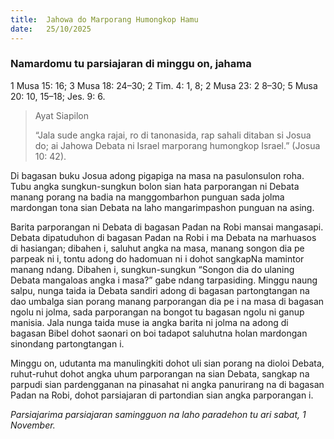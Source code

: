 ```yaml
---
title:  Jahowa do Marporang Humongkop Hamu
date:   25/10/2025
---
```


### Namardomu tu parsiajaran di minggu on, jahama

1 Musa 15: 16; 3 Musa 18: 24–30; 2 Tim. 4: 1, 8; 2 Musa 23: 2 8–30; 5 Musa 20: 10, 15–18; Jes. 9: 6.

> <p>Ayat Siapilon</p>
> “Jala sude angka rajai, ro di tanonasida, rap sahali ditaban si Josua do; ai Jahowa Debata ni Israel marporang humongkop Israel.” (Josua 10: 42).

Di bagasan buku Josua adong pigapiga na masa na pasulonsulon roha. Tubu angka sungkun-sungkun bolon sian hata parporangan ni Debata manang porang na badia na manggombarhon punguan sada jolma mardongan tona sian Debata na laho mangarimpashon punguan na asing.

Barita parporangan ni Debata di bagasan Padan na Robi mansai mangasapi. Debata dipatuduhon di bagasan Padan na Robi i ma Debata na marhuasos di hasiangan; dibahen i, saluhut angka na masa, manang songon dia pe parpeak ni i, tontu adong do hadomuan ni i dohot sangkapNa mamintor manang ndang. Dibahen i, sungkun-sungkun “Songon dia do ulaning Debata mangaloas angka i masa?” gabe ndang tarpasiding. Minggu naung salpu, nunga taida ia Debata sandiri adong di bagasan partongtangan na dao umbalga sian porang manang parporangan dia pe i na masa di bagasan ngolu ni jolma, sada parporangan na bongot tu bagasan ngolu ni ganup manisia. Jala nunga taida muse ia angka barita ni jolma na adong di bagasan Bibel dohot saonari on boi tadapot saluhutna holan mardongan sinondang partongtangan i.

Minggu on, udutanta ma manulingkiti dohot uli sian porang na dioloi Debata, ruhut-ruhut dohot angka uhum parporangan na sian Debata, sangkap na parpudi sian pardengganan na pinasahat ni angka panurirang na di bagasan Padan na Robi, dohot parsiajaran di partondian sian angka parporangan i.

_Parsiajarima parsiajaran samingguon na laho paradehon tu ari sabat, 1 November._